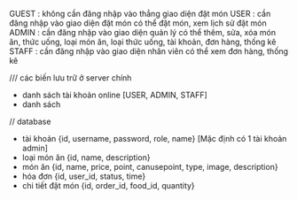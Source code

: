 GUEST : không cần đăng nhập vào thẳng giao diện đặt món
USER : cần đăng nhập vào giao diện đặt món có thể đặt món, xem lịch sử đặt món
ADMIN : cần đăng nhập vào giao diện quản lý có thể thêm, sửa, xóa món ăn, thức uống, loại món ăn, loại thức uống, tài khoản, đơn hàng, thống kê
STAFF : cần đăng nhập vào giao diện nhân viên có thể xem đơn hàng, thống kê


///
các biến lưu trữ ở server chính
- danh sách tài khoản online [USER, ADMIN, STAFF]
- danh sách 

// database
- tài khoản {id, username, password, role, name} [Mặc định có 1 tài khoản admin]
- loại món ăn {id, name, description}
- món ăn {id, name, price, point, canusepoint, type, image, description}
- hóa đơn {id, user_id, status, time}
- chi tiết đặt món {id, order_id, food_id, quantity}
